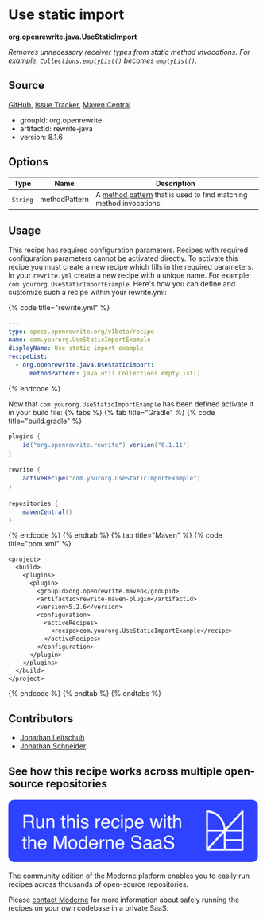 # Use static import

**org.openrewrite.java.UseStaticImport**

_Removes unnecessary receiver types from static method invocations. For example, `Collections.emptyList()` becomes `emptyList()`._

## Source

[GitHub](https://github.com/openrewrite/rewrite/blob/main/rewrite-java/src/main/java/org/openrewrite/java/UseStaticImport.java), [Issue Tracker](https://github.com/openrewrite/rewrite/issues), [Maven Central](https://central.sonatype.com/artifact/org.openrewrite/rewrite-java/8.1.6/jar)

* groupId: org.openrewrite
* artifactId: rewrite-java
* version: 8.1.6

## Options

| Type | Name | Description |
| -- | -- | -- |
| `String` | methodPattern | A [method pattern](/reference/method-patterns.md) that is used to find matching method invocations. |


## Usage

This recipe has required configuration parameters. Recipes with required configuration parameters cannot be activated directly. To activate this recipe you must create a new recipe which fills in the required parameters. In your `rewrite.yml` create a new recipe with a unique name. For example: `com.yourorg.UseStaticImportExample`.
Here's how you can define and customize such a recipe within your rewrite.yml:

{% code title="rewrite.yml" %}
```yaml
---
type: specs.openrewrite.org/v1beta/recipe
name: com.yourorg.UseStaticImportExample
displayName: Use static import example
recipeList:
  - org.openrewrite.java.UseStaticImport:
      methodPattern: java.util.Collections emptyList()
```
{% endcode %}

Now that `com.yourorg.UseStaticImportExample` has been defined activate it in your build file:
{% tabs %}
{% tab title="Gradle" %}
{% code title="build.gradle" %}
```groovy
plugins {
    id("org.openrewrite.rewrite") version("6.1.11")
}

rewrite {
    activeRecipe("com.yourorg.UseStaticImportExample")
}

repositories {
    mavenCentral()
}
```
{% endcode %}
{% endtab %}
{% tab title="Maven" %}
{% code title="pom.xml" %}
```markup
<project>
  <build>
    <plugins>
      <plugin>
        <groupId>org.openrewrite.maven</groupId>
        <artifactId>rewrite-maven-plugin</artifactId>
        <version>5.2.6</version>
        <configuration>
          <activeRecipes>
            <recipe>com.yourorg.UseStaticImportExample</recipe>
          </activeRecipes>
        </configuration>
      </plugin>
    </plugins>
  </build>
</project>
```
{% endcode %}
{% endtab %}
{% endtabs %}

## Contributors
* [Jonathan Leitschuh](mailto:jonathan.leitschuh@gmail.com)
* [Jonathan Schnéider](mailto:jkschneider@gmail.com)


## See how this recipe works across multiple open-source repositories

[![Moderne Link Image](/.gitbook/assets/ModerneRecipeButton.png)](https://app.moderne.io/recipes/org.openrewrite.java.UseStaticImport)

The community edition of the Moderne platform enables you to easily run recipes across thousands of open-source repositories.

Please [contact Moderne](https://moderne.io/product) for more information about safely running the recipes on your own codebase in a private SaaS.
